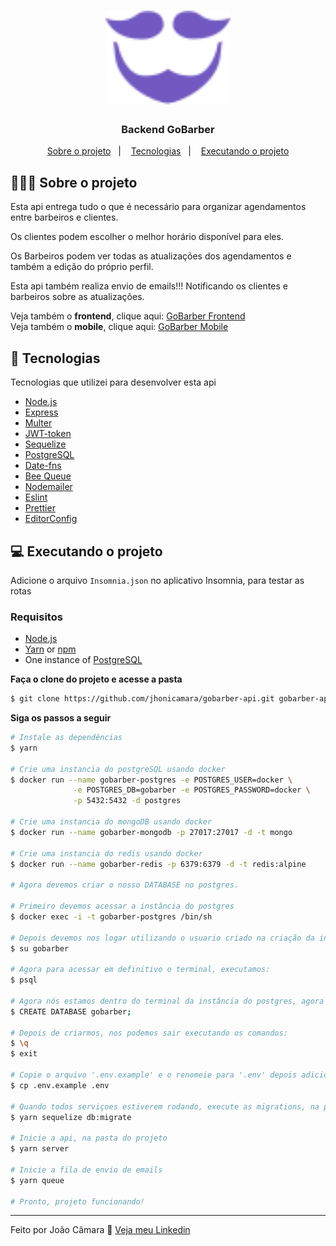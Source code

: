 <h1 align="center">
	<img alt="GoStack" src=".github/logo.svg" width="200px" />
</h1>

<h3 align="center">
  Backend GoBarber
</h3>


<p align="center">
  <a href="#-Sobre-o-projeto">Sobre o projeto</a>&nbsp;&nbsp;&nbsp;|&nbsp;&nbsp;&nbsp;
  <a href="#-Tecnologias">Tecnologias</a>&nbsp;&nbsp;&nbsp;|&nbsp;&nbsp;&nbsp;
  <a href="#-getting-started">Executando o projeto</a>
</p>


## 💇🏻‍♂️ Sobre o projeto

Esta api entrega tudo o que é necessário para organizar agendamentos entre barbeiros e clientes.

Os clientes podem escolher o melhor horário disponível para eles.

Os Barbeiros podem ver todas as atualizações dos agendamentos e também a edição do próprio perfil.

Esta api também realiza envio de emails!!! Notificando os clientes e barbeiros sobre as atualizações.

Veja também o **frontend**, clique aqui: [GoBarber Frontend](https://github.com/jhonicamara/gobarber-web)<br />
Veja também o **mobile**, clique aqui: [GoBarber Mobile](https://github.com/jhonicamara/gobarber-mobile)

## 🚀 Tecnologias

Tecnologias que utilizei para desenvolver esta api

- [Node.js](https://nodejs.org/en/)
- [Express](https://expressjs.com/pt-br/)
- [Multer](https://github.com/expressjs/multer)
- [JWT-token](https://jwt.io/)
- [Sequelize](https://sequelize.org/master/)
- [PostgreSQL](https://www.postgresql.org/)
- [Date-fns](https://date-fns.org/)
- [Bee Queue](https://github.com/bee-queue/bee-queue)
- [Nodemailer](https://nodemailer.com/about/)
- [Eslint](https://eslint.org/)
- [Prettier](https://prettier.io/)
- [EditorConfig](https://editorconfig.org/)

## 💻 Executando o projeto

Adicione o arquivo `Insomnia.json` no aplicativo Insomnia, para testar as rotas

### Requisitos

- [Node.js](https://nodejs.org/en/)
- [Yarn](https://classic.yarnpkg.com/) or [npm](https://www.npmjs.com/)
- One instance of [PostgreSQL](https://www.postgresql.org/)

**Faça o clone do projeto e acesse a pasta**

```bash
$ git clone https://github.com/jhonicamara/gobarber-api.git gobarber-api && cd gobarber-api
```

**Siga os passos a seguir**

```bash
# Instale as dependências
$ yarn

# Crie uma instancia do postgreSQL usando docker
$ docker run --name gobarber-postgres -e POSTGRES_USER=docker \
              -e POSTGRES_DB=gobarber -e POSTGRES_PASSWORD=docker \
              -p 5432:5432 -d postgres

# Crie uma instancia do mongoDB usando docker
$ docker run --name gobarber-mongodb -p 27017:27017 -d -t mongo

# Crie uma instancia do redis usando docker
$ docker run --name gobarber-redis -p 6379:6379 -d -t redis:alpine

# Agora devemos criar o nosso DATABASE no postgres.

# Primeiro devemos acessar a instância do postgres
$ docker exec -i -t gobarber-postgres /bin/sh

# Depois devemos nos logar utilizando o usuario criado na criação da instância do postgres
$ su gobarber

# Agora para acessar em definitivo o terminal, executamos:
$ psql

# Agora nós estamos dentro do terminal da instância do postgres, agora podemos criar o nosso database para a aplicação
$ CREATE DATABASE gobarber;

# Depois de criarmos, nos podemos sair executando os comandos:
$ \q
$ exit

# Copie o arquivo '.env.example' e o renomeie para '.env' depois adicione os valores das variaveis ambiente.
$ cp .env.example .env

# Quando todos serviçoes estiverem rodando, execute as migrations, na pasta do projeto.
$ yarn sequelize db:migrate

# Inicie a api, na pasta do projeto
$ yarn server

# Inicie a fila de envio de emails
$ yarn queue

# Pronto, projeto funcionando!
```
---

Feito por João Câmara 👋 [Veja meu Linkedin](https://www.linkedin.com/in/jo%C3%A3o-c%C3%A2mara-565b42184/)
